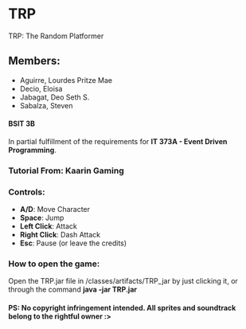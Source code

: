 # TRP
TRP: The Random Platformer

## Members:
- Aguirre, Lourdes Pritze Mae
- Decio, Eloisa
- Jabagat, Deo Seth S.
- Sabalza, Steven

#### BSIT 3B

In partial fulfillment of the requirements for **IT 373A - Event Driven Programming**.

### Tutorial From: Kaarin Gaming

### Controls:
- **A/D**: Move Character
- **Space**: Jump
- **Left Click**: Attack
- **Right Click**: Dash Attack
- **Esc**: Pause (or leave the credits)

### How to open the game:
Open the TRP.jar file in /classes/artifacts/TRP_jar by just clicking it, or through the command **java -jar TRP.jar**

#### PS: No copyright infringement intended. All sprites and soundtrack belong to the rightful owner :>